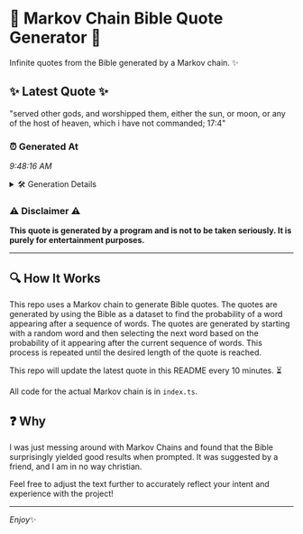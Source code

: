 # 📖 Markov Chain Bible Quote Generator 📖

Infinite quotes from the Bible generated by a Markov chain. ✨

## ✨ Latest Quote ✨
"served other gods, and worshipped them, either the sun, or moon, or any of the host of heaven, which i have not commanded; 17:4"

### ⏰ Generated At
*9:48:16 AM*

<details>
    <summary>🛠️ Generation Details</summary>
    <p>
        <strong>🌱 Seed:</strong> served<br>
        <strong>🔄 Iterations:</strong> 23<br>
        <strong>📜 Context History:</strong><br>[ served ]: other<br>[ served, other ]: gods,<br>[ served, other, gods, ]: and<br>[ served, other, gods,, and ]: worshipped<br>[ served, other, gods,, and, worshipped ]: them,<br>[ served, other, gods,, and, worshipped, them, ]: either<br>[ other, gods,, and, worshipped, them,, either ]: the<br>[ gods,, and, worshipped, them,, either, the ]: sun,<br>[ and, worshipped, them,, either, the, sun, ]: or<br>[ worshipped, them,, either, the, sun,, or ]: moon,<br>[ them,, either, the, sun,, or, moon, ]: or<br>[ either, the, sun,, or, moon,, or ]: any<br>[ the, sun,, or, moon,, or, any ]: of<br>[ sun,, or, moon,, or, any, of ]: the<br>[ or, moon,, or, any, of, the ]: host<br>[ moon,, or, any, of, the, host ]: of<br>[ or, any, of, the, host, of ]: heaven,<br>[ any, of, the, host, of, heaven, ]: which<br>[ of, the, host, of, heaven,, which ]: i<br>[ the, host, of, heaven,, which, i ]: have<br>[ host, of, heaven,, which, i, have ]: not<br>[ of, heaven,, which, i, have, not ]: commanded;<br>[ heaven,, which, i, have, not, commanded; ]: 17:4<br>
    </p>
</details>

### ⚠️ Disclaimer ⚠️
**This quote is generated by a program and is not to be taken seriously. It is purely for entertainment purposes.**

---

## 🔍 How It Works

This repo uses a Markov chain to generate Bible quotes. The quotes are generated by using the Bible as a dataset to find the probability of a word appearing after a sequence of words. The quotes are generated by starting with a random word and then selecting the next word based on the probability of it appearing after the current sequence of words. This process is repeated until the desired length of the quote is reached.

This repo will update the latest quote in this README every 10 minutes. ⏳

All code for the actual Markov chain is in `index.ts`.

## ❓ Why

I was just messing around with Markov Chains and found that the Bible surprisingly yielded good results when prompted. 
It was suggested by a friend, and I am in no way christian.

Feel free to adjust the text further to accurately reflect your intent and experience with the project!

---

*Enjoy*✨
